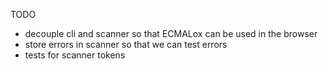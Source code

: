 TODO
- decouple cli and scanner so that ECMALox can be used in the browser
- store errors in scanner so that we can test errors
- tests for scanner tokens